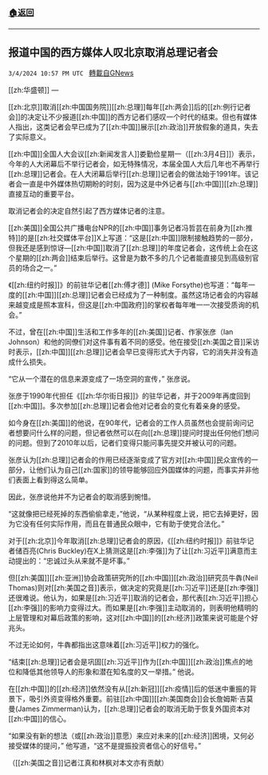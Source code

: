 ###  [:house:返回](README.md)
---


## 报道中国的西方媒体人叹北京取消总理记者会
`3/4/2024 10:57 PM UTC ` [轉載自GNews](https://gnews.org/articles/2364907)

[[zh:华盛顿]] — 

[[zh:北京]]取消[[zh:中国国务院]][[zh:总理]]每年[[zh:两会]]后的[[zh:例行记者会]]的决定让不少报道[[zh:中国]]的西方记者们感叹一个时代的结束。但也有媒体人指出，这类记者会早已成为了[[zh:中国]]展示[[zh:政治]]开放假象的道具，失去了实际意义。

[[zh:中国]]全国人大会议[[zh:新闻发言人]]娄勤俭星期一（[[zh:3月4日]]）表示，今年的人大闭幕后不举行记者会，如无特殊情况，本届全国人大后几年也不再举行[[zh:总理]]记者会。在人大闭幕后举行[[zh:总理]]记者会的做法始于1991年。该记者会一直是中外媒体热切期盼的时刻，因为这是中外记者与[[zh:中国]][[zh:总理]]直接互动的重要平台。

取消记者会的决定自然引起了西方媒体记者的注意。

[[zh:美国]]全国公共广播电台NPR的[[zh:中国]]事务记者冯哲芸在前身为[[zh:推特]]的是[[zh:社交媒体平台]]X上写道：“这是[[zh:中国]]限制接触趋势的一部分，但我还是感到惊讶—[[zh:中国]]取消了[[zh:总理]]的年度记者会，这传统上会在这个星期的[[zh:两会]]结束后举行。这曾是为数不多的几个记者能直接见到高级别官员的场合之一。”

《[[zh:纽约时报]]》的前驻华记者[[zh:傅才德]] (Mike Forsythe)也写道：“每年一度的[[zh:中国]][[zh:总理]]记者会已经成为了一种制度。虽然这场记者会的内容越来越变成是照本宣科，但这是[[zh:中国政府]]的掌权者每年唯一一次接受质询的机会。”

不过，曾在[[zh:中国]]生活和工作多年的[[zh:美国]]记者、作家张彦（Ian Johnson）和他的同僚们对这件事有着不同的感受。他在接受[[zh:美国之音]]采访时表示，[[zh:中国]][[zh:总理]]记者会早已变得形式大于内容，它的消失并没有造成什么损失。

“它从一个潜在的信息来源变成了一场空洞的宣传，” 张彦说。

张彦于1990年代担任《[[zh:华尔街日报]]》的驻华记者，并于2009年再度回到[[zh:中国]]。多次参加[[zh:总理]]记者会他对记者会的变化有着亲身的感受。

如今身在[[zh:美国]]的他说，在90年代，记者会的工作人员虽然也会提前询问记者想要问什么样的问题，但记者依然可以在向[[zh:总理]]提问时提出任何他们想问的问题。但到了2010年以后，记者们变得只能问事先提交并被认可的问题。

张彦认为[[zh:总理]]记者会的作用已经逐渐变成了官方对[[zh:中国]]民众宣传的一部分，让他们认为自己[[zh:国家]]的领导能够回应外国媒体的问题，而事实并非他们表面上看到得这么简单。

因此，张彦说他并不为记者会的取消感到惋惜。

“这就像把已经死掉的东西偷偷拿走，”他说，“从某种程度上说，把它去掉更好，因为它没有任何实际作用，而且在普通民众眼中，它有助于使党合法化。”

对于[[zh:北京]]今年取消[[zh:总理]]记者会的原因，《[[zh:纽约时报]]》前驻华记者储百亮(Chris Buckley)在X上猜测这是[[zh:李强]]为了让[[zh:习近平]]满意而主动提出的：“忠诚过头从来就不是坏事。”

但[[zh:美国]][[zh:亚洲]]协会政策研究所的[[zh:中国]][[zh:政治]]研究员牛犇(Neil Thomas)则对[[zh:美国之音]]表示，做决定的究竟是[[zh:习近平]]还是[[zh:李强]]还很难说。他认为，如果是[[zh:习近平]]取消的记者会，那代表[[zh:习近平]]担心[[zh:李强]]的影响力变得过大。而如果是[[zh:李强]]主动取消的，则表明他精明的上层管理和对幕后政策的影响，这对[[zh:中国]]的[[zh:经济]]政策来说可能是个好兆头。

不过无论如何，牛犇都指出这意味着[[zh:习近平]]权力的强化。

“结束[[zh:总理]]记者会是巩固[[zh:习近平]]作为[[zh:中国]][[zh:政治]]焦点的地位和降低其他领导人的形象和潜在知名度的又一举措。” 他说。

在[[zh:中国]]的[[zh:经济]]依然没有从[[zh:新冠]][[zh:疫情]]后的低迷中重振的背景下，吸引外资变得格外重要。前驻[[zh:中国]][[zh:美国商会]]会长詹姆斯·吉莫曼(James Zimmerman)认为，[[zh:总理]]记者会的取消无助于恢复外国资本对[[zh:中国]]的信心。

“如果没有新的想法（或[[zh:政治]]意愿）来应对未来的[[zh:经济]]困境，又何必接受媒体的提问，” 他写道，“这不是提振投资者信心的好信号。”

（[[zh:美国之音]]记者江真和林枫对本文亦有贡献）
